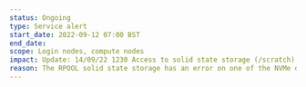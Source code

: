 ```yaml
---
status: Ongoing
type: Service alert
start_date: 2022-09-12 07:00 BST
end_date:
scope: Login nodes, compute nodes 
impact: Update: 14/09/22 1230 Access to solid state storage (/scratch) is now available from login nodes and all GPUs nodes. The CPU nodes are in the process of rebooting and will gain access once they have rebooted. We expect all of the CPU nodes to have access again by the end of the day (14/09/22). Software modules are now available and are loaded from lustre (/work).
reason: The RPOOL solid state storage has an error on one of the NVMe devices
---
```



